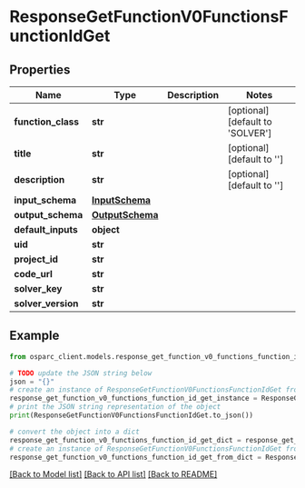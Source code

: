# ResponseGetFunctionV0FunctionsFunctionIdGet


## Properties

Name | Type | Description | Notes
------------ | ------------- | ------------- | -------------
**function_class** | **str** |  | [optional] [default to 'SOLVER']
**title** | **str** |  | [optional] [default to '']
**description** | **str** |  | [optional] [default to '']
**input_schema** | [**InputSchema**](InputSchema.md) |  | 
**output_schema** | [**OutputSchema**](OutputSchema.md) |  | 
**default_inputs** | **object** |  | 
**uid** | **str** |  | 
**project_id** | **str** |  | 
**code_url** | **str** |  | 
**solver_key** | **str** |  | 
**solver_version** | **str** |  | 

## Example

```python
from osparc_client.models.response_get_function_v0_functions_function_id_get import ResponseGetFunctionV0FunctionsFunctionIdGet

# TODO update the JSON string below
json = "{}"
# create an instance of ResponseGetFunctionV0FunctionsFunctionIdGet from a JSON string
response_get_function_v0_functions_function_id_get_instance = ResponseGetFunctionV0FunctionsFunctionIdGet.from_json(json)
# print the JSON string representation of the object
print(ResponseGetFunctionV0FunctionsFunctionIdGet.to_json())

# convert the object into a dict
response_get_function_v0_functions_function_id_get_dict = response_get_function_v0_functions_function_id_get_instance.to_dict()
# create an instance of ResponseGetFunctionV0FunctionsFunctionIdGet from a dict
response_get_function_v0_functions_function_id_get_from_dict = ResponseGetFunctionV0FunctionsFunctionIdGet.from_dict(response_get_function_v0_functions_function_id_get_dict)
```
[[Back to Model list]](../README.md#documentation-for-models) [[Back to API list]](../README.md#documentation-for-api-endpoints) [[Back to README]](../README.md)


